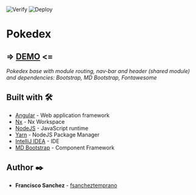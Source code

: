 ![Verify](https://github.com/fsancheztemprano/pokedex-ng/workflows/Verify/badge.svg)
![Deploy](https://github.com/fsancheztemprano/pokedex-ng/workflows/Deploy/badge.svg?branch=master)

# Pokedex

## => [DEMO](https://fsancheztemprano.github.io/pokedex-ng) <=

_Pokedex base with module routing, nav-bar and header (shared module) and dependencies: Bootstrap, MD Bootstrap, Fontawesome_

## Built with 🛠️

- [Angular](https://angular.io/) - Web application framework
- [Nx](https://nx.dev/angular) - Nx Workspace
- [NodeJS](https://nodejs.org/) - JavaScript runtime
- [Yarn](https://yarnpkg.com/) - NodeJS Package Manager
- [IntelliJ IDEA](https://www.jetbrains.com/idea/) - IDE
- [MD Bootstrap](https://mdbootstrap.com/docs/angular/) - Component Framework

## Author ✒️

- **Francisco Sanchez** - [fsancheztemprano](https://github.com/fsancheztemprano)
